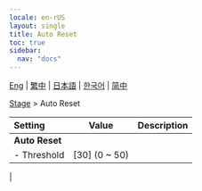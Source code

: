 ```yaml
---
locale: en-rUS
layout: single
title: Auto Reset
toc: true
sidebar:
  nav: "docs"
---
```

[Eng](/dancexr/menu/2025.4/stage/auto_reset) | [繁中](/tw/dancexr/menu/2025.4/stage/auto_reset) | [日本語](/jp/dancexr/menu/2025.4/stage/auto_reset) | [한국어](/kr/dancexr/menu/2025.4/stage/auto_reset) | [简中](/zh/dancexr/menu/2025.4/stage/auto_reset)

[Stage](../menu#Stage) > Auto Reset



| Setting | Value | Description |
| :--- | --- | :--- |
|**Auto Reset** | | 
|- Threshold | [30] (0 ~ 50) | 
|

